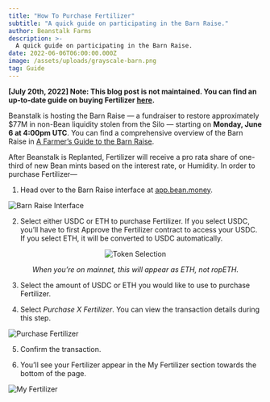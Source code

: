 ```yaml
---
title: "How To Purchase Fertilizer"
subtitle: "A quick guide on participating in the Barn Raise."
author: Beanstalk Farms
description: >-
  A quick guide on participating in the Barn Raise.
date: 2022-06-06T06:00:00.000Z
image: /assets/uploads/grayscale-barn.png
tag: Guide
---
```


**[July 20th, 2022] Note: This blog post is not maintained. You can find an up-to-date guide on buying Fertilizer [here](https://docs.bean.money/almanac/guides/earn-interest-on-beans/buy-fertilizer).**

Beanstalk is hosting the Barn Raise — a fundraiser to restore approximately $77M in non-Bean liquidity stolen from the Silo — starting on **Monday, June 6 at 4:00pm UTC**. You can find a comprehensive overview of the Barn Raise in [A Farmer’s Guide to the Barn Raise](https://bean.money/blog/a-farmers-guide-to-the-barn-raise).

After Beanstalk is Replanted, Fertilizer will receive a pro rata share of one-third of new Bean mints based on the interest rate, or Humidity. In order to purchase Fertilizer—


1. Head over to the Barn Raise interface at [app.bean.money](https://app.bean.money/#/). 


![Barn Raise Interface](/assets/uploads/barn-raise-interface.png)

2. Select either USDC or ETH to purchase Fertilizer. If you select USDC, you’ll have to first Approve the Fertilizer contract to access your USDC. If you select ETH, it will be converted to USDC automatically.

<figure>
    <p align="center">
    <img 
        src="/assets/uploads/token-selection.png" 
        alt="Token Selection"
    />
    </p>
    <figcaption align="center">
        <i>When you’re on mainnet, this will appear as ETH, not ropETH.</i>
    </figcaption>
</figure>

3. Select the amount of USDC or ETH you would like to use to purchase Fertilizer. 
   
4. Select _Purchase X Fertilizer_. You can view the transaction details during this step.

![Purchase Fertilizer](/assets/uploads/purchase-fertilizer.png)

5. Confirm the transaction.

6. You’ll see your Fertilizer appear in the My Fertilizer section towards the bottom of the page.

![My Fertilizer](/assets/uploads/my-fertilizer.png)

